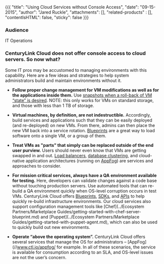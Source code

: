 {{{
  "title": "Using Cloud Services without Console Access",
  "date": "09-15-2015",
  "author": "Jared Ruckle",
  "attachments": [],
  "related-products" : [],
  "contentIsHTML": false,
  "sticky": false
}}}

### Audience

IT Operations

### CenturyLink Cloud does not offer console access to cloud servers. So now what?

Some IT pros may be accustomed to managing environments with this capability. Here are a few ideas and strategies to help system administrators build and maintain environments without it.
 
* **Follow proper change management for VM modifications as well as for the applications inside them.** Use [snapshots when a roll-back of VM “state” is desired](../Servers/creating-and-managing-server-snapshots.md). NOTE: this only works for VMs on standard storage, and those with less than 1 TB of storage.

* **Virtual machines, by definition, are not indestructible.** Accordingly, build services and applications such that they can be easily deployed (and re-deployed) on new VMs. From there, admins can then place the new VM back into a service rotation. [Blueprints](../Blueprints/how-to-build-a-blueprint.md) are a great way to load software onto a single VM, or a group of them.

* **Treat VMs as "parts" that simply can be replaced outside of the end user purview.** Users should never even know that VMs are getting swapped in and out. [Load balancers](../Network/load-balancing-comparison-matrix.md), [database clustering](../Servers/configuring-high-availability-on-microsoft-sql-server-databases.md), and cloud-native application architectures (running on [AppFog](../AppFog/getting-started-with-appfog.md)) are services and approaches to consider.

* **For mission critical services, always have a QA environment available for testing.** Here, developers can validate changes against a code base without touching production servers. Use automated tools that can re-build a QA environment quickly when OS-level corruption occurs in test VMs.  CenturyLink Cloud offers [Blueprints](../Blueprints/blueprints-best-practices.md), [SDKs](https://www.ctl.io/developers/sdks-tools), and [APIs](../Servers/using-the-api-to-create-and-then-manage-a-server.md) to help quickly re-build infrastructure environments. Our cloud services also support configuration management tools like [Chef](../Ecosystem Partners/Marketplace Guides/getting-started-with-chef-server-blueprint.md) and [Puppet](../Ecosystem Partners/Marketplace Guides/getting-started-with-puppet-agent.md), which can also be used to quickly build out new environments.

* **Operate “above the operating system”.** CenturyLink Cloud offers several services that manage the OS for administrators – [AppFog](//www.ctl.io/appfog/ for example. In all of these scenarios, the service is available for consumption according to an SLA, and OS-level issues are not the user’s concern.
